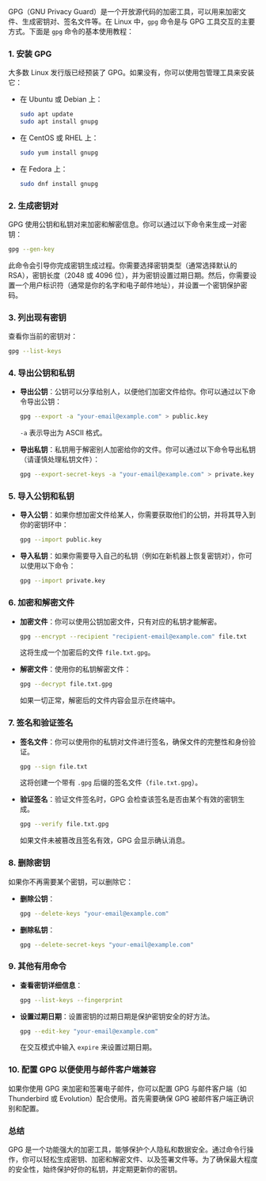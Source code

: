 

GPG（GNU Privacy Guard）是一个开放源代码的加密工具，可以用来加密文件、生成密钥对、签名文件等。在 Linux 中，`gpg` 命令是与 GPG 工具交互的主要方式。下面是 `gpg` 命令的基本使用教程：

### 1. **安装 GPG**

大多数 Linux 发行版已经预装了 GPG。如果没有，你可以使用包管理工具来安装它：

- 在 Ubuntu 或 Debian 上：
  ```bash
  sudo apt update
  sudo apt install gnupg
  ```

- 在 CentOS 或 RHEL 上：
  ```bash
  sudo yum install gnupg
  ```

- 在 Fedora 上：
  ```bash
  sudo dnf install gnupg
  ```

### 2. **生成密钥对**

GPG 使用公钥和私钥对来加密和解密信息。你可以通过以下命令来生成一对密钥：

```bash
gpg --gen-key
```

此命令会引导你完成密钥生成过程。你需要选择密钥类型（通常选择默认的 RSA），密钥长度（2048 或 4096 位），并为密钥设置过期日期。然后，你需要设置一个用户标识符（通常是你的名字和电子邮件地址），并设置一个密钥保护密码。

### 3. **列出现有密钥**

查看你当前的密钥对：

```bash
gpg --list-keys
```

### 4. **导出公钥和私钥**

- **导出公钥**：公钥可以分享给别人，以便他们加密文件给你。你可以通过以下命令导出公钥：

  ```bash
  gpg --export -a "your-email@example.com" > public.key
  ```

  `-a` 表示导出为 ASCII 格式。

- **导出私钥**：私钥用于解密别人加密给你的文件。你可以通过以下命令导出私钥（请谨慎处理私钥文件）：

  ```bash
  gpg --export-secret-keys -a "your-email@example.com" > private.key
  ```

### 5. **导入公钥和私钥**

- **导入公钥**：如果你想加密文件给某人，你需要获取他们的公钥，并将其导入到你的密钥环中：

  ```bash
  gpg --import public.key
  ```

- **导入私钥**：如果你需要导入自己的私钥（例如在新机器上恢复密钥对），你可以使用以下命令：

  ```bash
  gpg --import private.key
  ```

### 6. **加密和解密文件**

- **加密文件**：你可以使用公钥加密文件，只有对应的私钥才能解密。

  ```bash
  gpg --encrypt --recipient "recipient-email@example.com" file.txt
  ```

  这将生成一个加密后的文件 `file.txt.gpg`。

- **解密文件**：使用你的私钥解密文件：

  ```bash
  gpg --decrypt file.txt.gpg
  ```

  如果一切正常，解密后的文件内容会显示在终端中。

### 7. **签名和验证签名**

- **签名文件**：你可以使用你的私钥对文件进行签名，确保文件的完整性和身份验证。

  ```bash
  gpg --sign file.txt
  ```

  这将创建一个带有 `.gpg` 后缀的签名文件（`file.txt.gpg`）。

- **验证签名**：验证文件签名时，GPG 会检查该签名是否由某个有效的密钥生成。

  ```bash
  gpg --verify file.txt.gpg
  ```

  如果文件未被篡改且签名有效，GPG 会显示确认消息。

### 8. **删除密钥**

如果你不再需要某个密钥，可以删除它：

- **删除公钥**：

  ```bash
  gpg --delete-keys "your-email@example.com"
  ```

- **删除私钥**：

  ```bash
  gpg --delete-secret-keys "your-email@example.com"
  ```

### 9. **其他有用命令**

- **查看密钥详细信息**：

  ```bash
  gpg --list-keys --fingerprint
  ```

- **设置过期日期**：设置密钥的过期日期是保护密钥安全的好方法。

  ```bash
  gpg --edit-key "your-email@example.com"
  ```

  在交互模式中输入 `expire` 来设置过期日期。

### 10. **配置 GPG 以便使用与邮件客户端兼容**

如果你使用 GPG 来加密和签署电子邮件，你可以配置 GPG 与邮件客户端（如 Thunderbird 或 Evolution）配合使用。首先需要确保 GPG 被邮件客户端正确识别和配置。

### 总结

GPG 是一个功能强大的加密工具，能够保护个人隐私和数据安全。通过命令行操作，你可以轻松生成密钥、加密和解密文件、以及签署文件等。为了确保最大程度的安全性，始终保护好你的私钥，并定期更新你的密钥。

